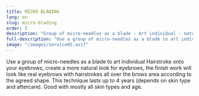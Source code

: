 ```yaml
---
title: MICRO BLADING
lang: en
slug: micro-blading
order: 5
description: "Group of micro-needles as a blade - Art individual - natural look for eyebrows - Real eyebrows - Lasts up to 4 years."
full-description: "Use a group of micro-needles as a blade to art individual Hairstroke onto your eyebrows, create a more natural look for eyebrows, the finish work will look like real eyebrows with hairstrokes all over the brows area according to the agreed shape. This technique lasts up to 4 years (depends on skin type and aftercare). Good with mostly all skin types and age."
image: "/images/service05.avif"
---
```

Use a group of micro-needles as a blade to art individual Hairstroke onto your eyebrows, create a more natural look for eyebrows, the finish work will look like real eyebrows with hairstrokes all over the brows area according to the agreed shape. This technique lasts up to 4 years (depends on skin type and aftercare). Good with mostly all skin types and age.
